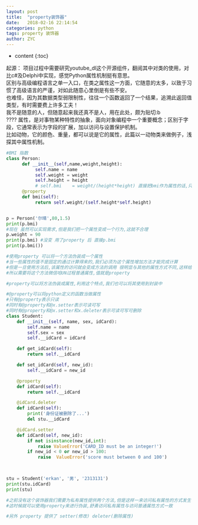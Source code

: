```yaml
---
layout: post
title:  "property装饰器"
date:   2018-02-16 22:14:54
categories: python
tags: property 装饰器
author: ZYC
---
```


* content
{:toc}

起源：
项目过程中需要研究youtube_dl这个开源组件，翻阅其中对类的使用，对比c#及Delphi中实现，感觉Python属性机制挺有意思。     
区别与高级编程语言之单一入口，在类之属性这一方面，它随意的太多，以致于习惯了高级语言的严谨，对如此随意心里倒是有些不安。     
也难怪，因为其数据类型弱限制性，往往一个函数返回了一个结果，追溯此返回值类型，有时需要费上许多工夫！     
我不是随意的人，但随意起来我还真不是人，用在此处，颇为贴切:b      
????
属性，是对事物某种特性的抽象，面向对象编程中一个重要概念；区别于字段，它通常表示为字段的扩展，加以访问与设置保护机制。     
比如动物，它的颜色、重量，都可以说是它的属性，此篇以一动物类来做例子，浅探其中属性机制。      
```python
#BMI 指数
class Person:
      def __init__(self,name,weight,height):
           self.name = name
           self.weight = weight
           self.height = height
           # self.bmi    = weight/(height*height) 直接把bmi作为属性的话,只能用一次,下次不改变
      @property
      def bmi(self):
           return self.weight/(self.height*self.height)


p = Person('尔晴',80,1.5)           
print(p.bmi)
#现在 虽然可以实现需求,但是我们把一个属性变成一个行为,这就不合理
p.weight = 90
print(p.bmi) #没变 用了property 后 直接p.bmi
print(p.bmi())

#使用property 可以将一个方法伪装成一个属性
#当一些属性的值不是固定的通过计算得来的,我们必须为这个属性增加方法才能完成计算
#但是一旦使用方法后,该属性的访问就会变成方法的调用 很明显与其他的属性方式不同,这样给使用者造成迷惑
#所以需要将这个方法微信哈UN过程普通属性,值就是property

#property可以将方法伪装成属性,利用这个特点,我们也可以将其使用到封装中

#@property可以将python定义的函数当做属性
#只有@property表示只读
#同时有@property和@x.setter表示可读可写
#同时有@property和@x.setter和x.deleter表示可读可写可删除
class Student:
    def __init__(self, name, sex, idCard):
        self.name = name
        self.sex = sex
        self.__idCard = idCard

    def get_idCard(self):
        return self.__idCard

    def set_idCard(self, new_id):
        self.__idCard = new_id

    @property
    def idCard(self):
        return self.__idCard

    @idCard.deleter
    def idCard(self):
        print('身份证被删除了...')
        del stu.__idCard

    @idCard.setter
    def idCard(self, new_id):
        if not isinstance(new_id,int):
            raise ValueError('CARD_ID must be an integer!')
        if new_id < 0 or new_id > 100:
            raise  ValueError('score must between 0 and 100')
    


stu = Student('erkan', '男', '2313131')
print(stu.idCard)
print(stu)

#之前没有这个装饰器我们需要为私有属性提供两个方法,但是这样一来访问私有属性的方式发生了变化
#这时候就可以使用property来进行伪装,舒勇访问私有属性与访问普通属性方式一致

#另外 property 提供了 setter(修改) deleter(删除属性)
```
